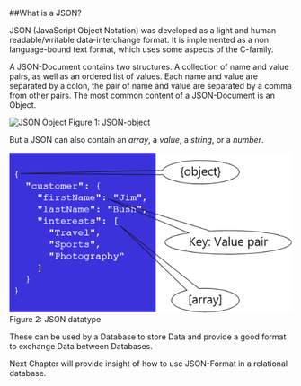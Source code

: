 ##What is a JSON?

JSON (JavaScript Object Notation) was developed as a light and human readable/writable data-interchange format.
It is implemented as a non language-bound text format, which uses some aspects of the C-family. 

A JSON-Document contains two structures. A collection of name and value pairs, as well as an ordered list of values.
Each name and value are separated by a colon, the pair of name and value are separated by a comma from other pairs. 
The most common content of a JSON-Document is an Object.

![JSON Object](https://www.json.org/img/object.png)
Figure 1: JSON-object

But a JSON can also contain an *array*, a *value*, a *string*, or a *number*.

![JSON](assets/JSON.png)
Figure 2: JSON datatype

These can be used by a Database to store Data and provide a good format to exchange Data between Databases.

Next Chapter will provide insight of how to use JSON-Format in a relational database.